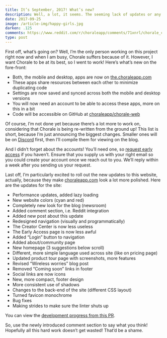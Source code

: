 ```yaml
---
title: It’s September, 2017! What’s new?
description: Well, a lot, it seems. The seeming lack of updates or any activity on our Discord suggests something is going wrong, so let’s unravel this mystery.
date: 2017-09-25
image: /article-img/happy-girls.jpg
darken: .125
comments: https://www.reddit.com/r/choraleapp/comments/71xnrl/chorale_changelog_september_2017_megathread/
type: post
---
```


First off, what’s going on? Well, I’m the only person working on this project right now and when I am busy, Chorale suffers because of it. However, I want Chorale to be at its best, so I went to work! Here’s what’s new on the fore-front:

* Both, the mobile and desktop, apps are now on [the.choraleapp.com](https://the.choraleapp.com)
* These apps share resources between each other to minimize duplicating code
* Settings are now saved and synced across both the mobile and desktop versions
* You will now need an account to be able to access these apps, more on this in a bit
* Code will be accessible on GitHub at [choraleapp/chorale-web](https://github.com/chorale/chorale-web)

Of course, I’m not done yet because there’s a lot more to work on, considering that Chorale is being re-written from the ground up! This list is short, because I’m just announcing the biggest changes. Smaller ones will be on [Discord](https://discord.io/choraleapp) first, then I’ll compile them for viewing on the blog.

And I didn’t forget about the accounts! You’ll need one, so [request early access](/early-access) if you haven’t. Ensure that you supply us with your right email so you could create your account once we reach out to you. We’ll reply within a week after you sending us your request.

Last off, I’m particularly excited to roll out the new updates to this website, actually, because they make [choraleapp.com](https://www.choraleapp.com) look a lot more polished. Here are the updates for the site:

* Performance updates, added lazy loading
* New website colors (cyan and red)
* Completely new look for the blog (newsroom)
* Added comment section, i.e. Reddit integration
* Added new post about this update
* Redesigned navigation (visually and programmatically)
* The Creator Center is now less useless
* The Early Access page is now less awful
* Added “Login” button to navigation
* Added about/community page
* New homepage (3 suggestions below scroll)
* Different, more simple language used across site (like on pricing page)
* Updated product tour page with screenshots, more features
* Revised “Wireless worries” blog post
* Removed “Coming soon” links in footer
* Social links are now icons
* New, more compact, footer design
* More consistent use of shadows
* Changes to the back-end of the site (different CSS layout)
* Turned favicon monochrome
* Bug fixes
* Making strides to make sure the linter shuts up

You can view the [development progress from this PR](https://github.com/choraleapp/chorale/pull/5).

So, use the newly introduced comment section to say what you think! Hopefully all this hard work doesn’t get wasted! That’d be a shame.

